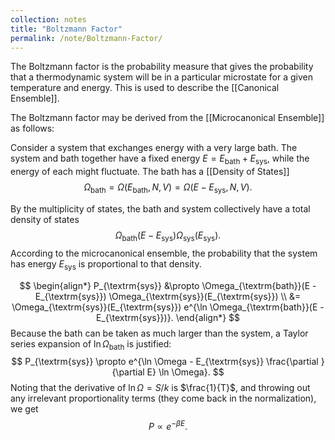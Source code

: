 ```yaml
---
collection: notes
title: "Boltzmann Factor"
permalink: /note/Boltzmann-Factor/
---
```

The Boltzmann factor is the probability measure that gives the probability that a thermodynamic system will be in a particular microstate for a given temperature and energy. This is used to describe the [[Canonical Ensemble]].

The Boltzmann factor may be derived from the [[Microcanonical Ensemble]] as follows:

Consider a system that exchanges energy with a very large bath. The system and bath together have a fixed energy $E = E_{\textrm{bath}} + E_{\textrm{sys}}$, while the energy of each might fluctuate. The bath has a [[Density of States]] 
$$
\Omega_{\textrm{bath}} = \Omega(E_{\textrm{bath}},N,V) = \Omega(E - E_{\textrm{sys}},N,V).
$$

By the multiplicity of states, the bath and system collectively have a total density of states
$$
\Omega_{\textrm{bath}}(E - E_{\textrm{sys}}) \Omega_{\textrm{sys}}(E_{\textrm{sys}}).
$$
According to the microcanonical ensemble, the probability that the system has energy $E_{\textrm{sys}}$ is proportional to that density.

$$
\begin{align*}
P_{\textrm{sys}} &\propto \Omega_{\textrm{bath}}(E - E_{\textrm{sys}}) \Omega_{\textrm{sys}}(E_{\textrm{sys}}) \\
&= \Omega_{\textrm{sys}}(E_{\textrm{sys}}) e^{\ln \Omega_{\textrm{bath}}(E - E_{\textrm{sys}})}.
\end{align*}
$$
Because the bath can be taken as much larger than the system, a Taylor series expansion of $\ln \Omega_{\textrm{bath}}$ is justified:
$$
P_{\textrm{sys}} \propto e^{\ln \Omega - E_{\textrm{sys}} \frac{\partial }{\partial E} \ln \Omega}.
$$
Noting that the derivative of $\ln \Omega = S/k$ is $\frac{1}{T}$, and throwing out any irrelevant proportionality terms (they come back in the normalization), we get
$$
P \propto e^{ - \beta E }.
$$

